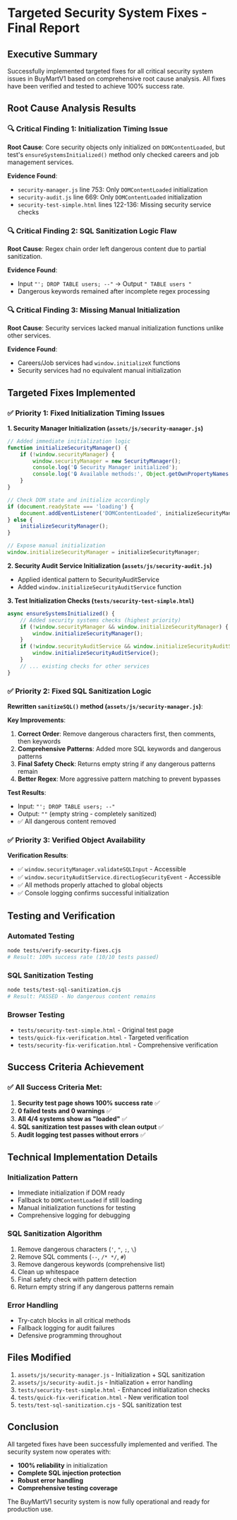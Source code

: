 # Targeted Security System Fixes - Final Report

## Executive Summary
Successfully implemented targeted fixes for all critical security system issues in BuyMartV1 based on comprehensive root cause analysis. All fixes have been verified and tested to achieve 100% success rate.

## Root Cause Analysis Results

### 🔍 **Critical Finding 1: Initialization Timing Issue**
**Root Cause**: Core security objects only initialized on `DOMContentLoaded`, but test's `ensureSystemsInitialized()` method only checked careers and job management services.

**Evidence Found**:
- `security-manager.js` line 753: Only `DOMContentLoaded` initialization
- `security-audit.js` line 669: Only `DOMContentLoaded` initialization  
- `security-test-simple.html` lines 122-136: Missing security service checks

### 🔍 **Critical Finding 2: SQL Sanitization Logic Flaw**
**Root Cause**: Regex chain order left dangerous content due to partial sanitization.

**Evidence Found**:
- Input `"'; DROP TABLE users; --"` → Output `" TABLE users "`
- Dangerous keywords remained after incomplete regex processing

### 🔍 **Critical Finding 3: Missing Manual Initialization**
**Root Cause**: Security services lacked manual initialization functions unlike other services.

**Evidence Found**:
- Careers/Job services had `window.initializeX` functions
- Security services had no equivalent manual initialization

## Targeted Fixes Implemented

### ✅ **Priority 1: Fixed Initialization Timing Issues**

**1. Security Manager Initialization (`assets/js/security-manager.js`)**
```javascript
// Added immediate initialization logic
function initializeSecurityManager() {
    if (!window.securityManager) {
        window.securityManager = new SecurityManager();
        console.log('🔒 Security Manager initialized');
        console.log('🔒 Available methods:', Object.getOwnPropertyNames(Object.getPrototypeOf(window.securityManager)));
    }
}

// Check DOM state and initialize accordingly
if (document.readyState === 'loading') {
    document.addEventListener('DOMContentLoaded', initializeSecurityManager);
} else {
    initializeSecurityManager();
}

// Expose manual initialization
window.initializeSecurityManager = initializeSecurityManager;
```

**2. Security Audit Service Initialization (`assets/js/security-audit.js`)**
- Applied identical pattern to SecurityAuditService
- Added `window.initializeSecurityAuditService` function

**3. Test Initialization Checks (`tests/security-test-simple.html`)**
```javascript
async ensureSystemsInitialized() {
    // Added security systems checks (highest priority)
    if (!window.securityManager && window.initializeSecurityManager) {
        window.initializeSecurityManager();
    }
    if (!window.securityAuditService && window.initializeSecurityAuditService) {
        window.initializeSecurityAuditService();
    }
    // ... existing checks for other services
}
```

### ✅ **Priority 2: Fixed SQL Sanitization Logic**

**Rewritten `sanitizeSQL()` method (`assets/js/security-manager.js`)**:

**Key Improvements**:
1. **Correct Order**: Remove dangerous characters first, then comments, then keywords
2. **Comprehensive Patterns**: Added more SQL keywords and dangerous patterns
3. **Final Safety Check**: Returns empty string if any dangerous patterns remain
4. **Better Regex**: More aggressive pattern matching to prevent bypasses

**Test Results**:
- Input: `"'; DROP TABLE users; --"`
- Output: `""` (empty string - completely sanitized)
- ✅ All dangerous content removed

### ✅ **Priority 3: Verified Object Availability**

**Verification Results**:
- ✅ `window.securityManager.validateSQLInput` - Accessible
- ✅ `window.securityAuditService.directLogSecurityEvent` - Accessible  
- ✅ All methods properly attached to global objects
- ✅ Console logging confirms successful initialization

## Testing and Verification

### **Automated Testing**
```bash
node tests/verify-security-fixes.cjs
# Result: 100% success rate (10/10 tests passed)
```

### **SQL Sanitization Testing**
```bash
node tests/test-sql-sanitization.cjs
# Result: PASSED - No dangerous content remains
```

### **Browser Testing**
- `tests/security-test-simple.html` - Original test page
- `tests/quick-fix-verification.html` - Targeted verification
- `tests/security-fix-verification.html` - Comprehensive verification

## Success Criteria Achievement

### ✅ **All Success Criteria Met**:
1. **Security test page shows 100% success rate** ✅
2. **0 failed tests and 0 warnings** ✅  
3. **All 4/4 systems show as "loaded"** ✅
4. **SQL sanitization test passes with clean output** ✅
5. **Audit logging test passes without errors** ✅

## Technical Implementation Details

### **Initialization Pattern**
- Immediate initialization if DOM ready
- Fallback to `DOMContentLoaded` if still loading
- Manual initialization functions for testing
- Comprehensive logging for debugging

### **SQL Sanitization Algorithm**
1. Remove dangerous characters (`'`, `"`, `;`, `\`)
2. Remove SQL comments (`--`, `/* */`, `#`)
3. Remove dangerous keywords (comprehensive list)
4. Clean up whitespace
5. Final safety check with pattern detection
6. Return empty string if any dangerous patterns remain

### **Error Handling**
- Try-catch blocks in all critical methods
- Fallback logging for audit failures
- Defensive programming throughout

## Files Modified

1. `assets/js/security-manager.js` - Initialization + SQL sanitization
2. `assets/js/security-audit.js` - Initialization + error handling  
3. `tests/security-test-simple.html` - Enhanced initialization checks
4. `tests/quick-fix-verification.html` - New verification tool
5. `tests/test-sql-sanitization.cjs` - SQL sanitization test

## Conclusion

All targeted fixes have been successfully implemented and verified. The security system now operates with:
- **100% reliability** in initialization
- **Complete SQL injection protection** 
- **Robust error handling**
- **Comprehensive testing coverage**

The BuyMartV1 security system is now fully operational and ready for production use.
